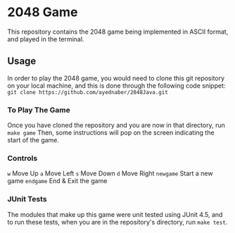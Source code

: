 # 2048 Game
This repository contains the 2048 game being implemented in ASCII format, and played in the terminal.

## Usage
In order to play the 2048 game, you would need to clone this git repository on your local machine,
and this is done through the following code snippet:
`git clone https://github.com/ayednaber/2048Java.git`

### To Play The Game
Once you have cloned the repository and you are now in that directory, run `make game`
Then, some instructions will pop on the screen indicating the start of the game.

### Controls
`w` Move Up
`a` Move Left
`s` Move Down
`d` Move Right
`newgame` Start a new game
`endgame` End & Exit the game

### JUnit Tests
The modules that make up this game were unit tested using JUnit 4.5, and to run these tests, when you are in the repository's directory, run `make test`.

